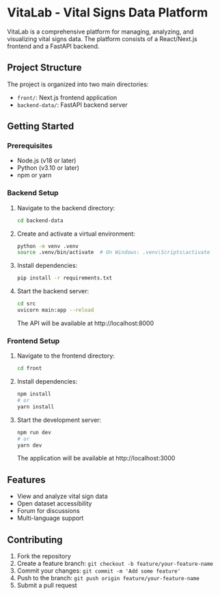 # VitaLab - Vital Signs Data Platform

VitaLab is a comprehensive platform for managing, analyzing, and visualizing vital signs data. The platform consists of a React/Next.js frontend and a FastAPI backend.

## Project Structure

The project is organized into two main directories:

- `front/`: Next.js frontend application
- `backend-data/`: FastAPI backend server

## Getting Started

### Prerequisites

- Node.js (v18 or later)
- Python (v3.10 or later)
- npm or yarn

### Backend Setup

1. Navigate to the backend directory:
   ```bash
   cd backend-data
   ```

2. Create and activate a virtual environment:
   ```bash
   python -m venv .venv
   source .venv/bin/activate  # On Windows: .venv\Scripts\activate
   ```

3. Install dependencies:
   ```bash
   pip install -r requirements.txt
   ```

4. Start the backend server:
   ```bash
   cd src
   uvicorn main:app --reload
   ```

   The API will be available at http://localhost:8000

### Frontend Setup

1. Navigate to the frontend directory:
   ```bash
   cd front
   ```

2. Install dependencies:
   ```bash
   npm install
   # or
   yarn install
   ```

3. Start the development server:
   ```bash
   npm run dev
   # or
   yarn dev
   ```

   The application will be available at http://localhost:3000

## Features

- View and analyze vital sign data
- Open dataset accessibility
- Forum for discussions
- Multi-language support

## Contributing

1. Fork the repository
2. Create a feature branch: `git checkout -b feature/your-feature-name`
3. Commit your changes: `git commit -m 'Add some feature'`
4. Push to the branch: `git push origin feature/your-feature-name`
5. Submit a pull request